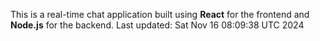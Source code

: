 This is a real-time chat application built using **React** for the frontend and **Node.js** for the backend.
Last updated: Sat Nov 16 08:09:38 UTC 2024
